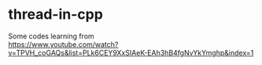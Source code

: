# thread-in-cpp
Some codes learning from <br>
https://www.youtube.com/watch?v=TPVH_coGAQs&list=PLk6CEY9XxSIAeK-EAh3hB4fgNvYkYmghp&index=1
